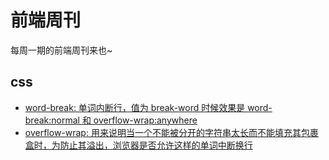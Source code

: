 # 前端周刊
每周一期的前端周刊来也~

## css

* [word-break: 单词内断行，值为 break-word 时候效果是 word-break:normal 和 overflow-wrap:anywhere](https://developer.mozilla.org/zh-CN/docs/Web/CSS/word-break)
* [overflow-wrap: 用来说明当一个不能被分开的字符串太长而不能填充其包裹盒时，为防止其溢出，浏览器是否允许这样的单词中断换行](https://developer.mozilla.org/zh-CN/docs/Web/CSS/word-wrap)
